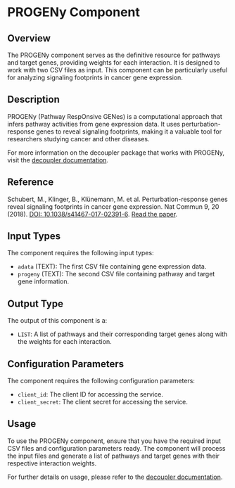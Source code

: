 # PROGENy Component

## Overview

The PROGENy component serves as the definitive resource for pathways and target genes, providing weights for each interaction. It is designed to work with two CSV files as input. This component can be particularly useful for analyzing signaling footprints in cancer gene expression.

## Description

PROGENy (Pathway RespOnsive GENes) is a computational approach that infers pathway activities from gene expression data. It uses perturbation-response genes to reveal signaling footprints, making it a valuable tool for researchers studying cancer and other diseases.

For more information on the decoupler package that works with PROGENy, visit the [decoupler documentation](https://decoupler-py.readthedocs.io/en/latest/notebooks/progeny.html).

## Reference

Schubert, M., Klinger, B., Klünemann, M. et al. Perturbation-response genes reveal signaling footprints in cancer gene expression. Nat Commun 9, 20 (2018). [DOI: 10.1038/s41467-017-02391-6](https://doi.org/10.1038/s41467-017-02391-6). [Read the paper](https://www.nature.com/articles/s41467-017-02391-6).

## Input Types

The component requires the following input types:

- `adata` (TEXT): The first CSV file containing gene expression data.
- `progeny` (TEXT): The second CSV file containing pathway and target gene information.

## Output Type

The output of this component is a:

- `LIST`: A list of pathways and their corresponding target genes along with the weights for each interaction.

## Configuration Parameters

The component requires the following configuration parameters:

- `client_id`: The client ID for accessing the service.
- `client_secret`: The client secret for accessing the service.

## Usage

To use the PROGENy component, ensure that you have the required input CSV files and configuration parameters ready. The component will process the input files and generate a list of pathways and target genes with their respective interaction weights.

For further details on usage, please refer to the [decoupler documentation](https://decoupler-py.readthedocs.io/en/latest/notebooks/progeny.html).